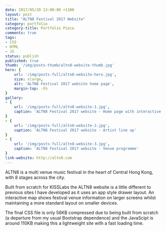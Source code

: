 ```yaml
---
date: 2017/05/20 13:00:00 +1100
layout: post
title: "ALTN8 Festival 2017 Website"
category: portfolio
category-title: Portfolio Piece
comments: true
tags:
- CSS
- HTML
- JS
status: publish
published: true
thumb: '/img/posts-thumb/altn8-website-thumb.jpg'
hero: {
	url: '/img/posts-full/altn8-website-hero.jpg',
	size: xlarge,
	alt: 'ALTN8 Festival 2017 website home page',
	margin-top: -5%
}
gallery:
- {
	url: '/img/posts-full/altn8-website-1.jpg',
	caption: 'ALTN8 Festival 2017 website - Home page with interactive map'
}
- {
	url: '/img/posts-full/altn8-website-2.jpg',
	caption: 'ALTN8 Festival 2017 website - Artist line up'
}
- {
	url: '/img/posts-full/altn8-website-3.jpg',
	caption: 'ALTN8 Festival 2017 website - Venue programme'
}
link-website: http://altn8.com
---
```

ALTN8 is a multi venue music festival in the heart of Central Hong Kong, with 8 stages across the city.

Built from scratch for KISSLabs the ALTN8 website is a little different to previous sites I have developed as it uses an app style drawer layout. An interactive map shows festival venue information on larger screens whilst maintaining a more standard layout on smaller devices.

The final CSS file is only 56KB compressed due to being built from scratch (a departure from my usual Bootstrap dependence) and the JavaScipt is around 110KB making this a lightweight site with a fast loading time.
